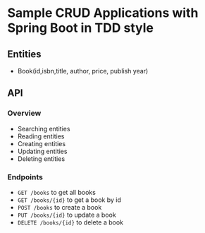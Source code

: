 # Sample CRUD Applications with Spring Boot in TDD style

## Entities
* Book(id,isbn,title, author, price, publish year)

## API
### Overview
* Searching entities
* Reading entities
* Creating entities
* Updating entities
* Deleting entities

### Endpoints
* `GET /books` to get all books
* `GET /books/{id}` to get a book by id
* `POST /books` to create a book
* `PUT /books/{id}` to update a book
* `DELETE /books/{id}` to delete a book
